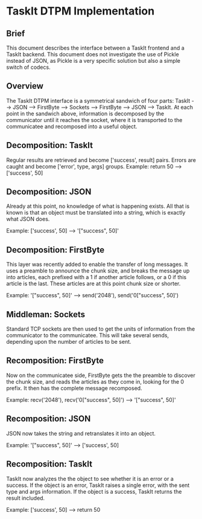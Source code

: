 TaskIt DTPM Implementation
==========================

Brief
-----

This document describes the interface between a TaskIt frontend and a TaskIt 
backend. This document does not investigate the use of Pickle instead of JSON, 
as Pickle is a very specific solution but also a simple switch of codecs.

Overview
--------

The TaskIt DTPM interface is a symmetrical sandwich of four parts: 
TaskIt --> JSON --> FirstByte --> Sockets --> FirstByte --> JSON --> TaskIt. 
At each point in the sandwich above, information is decomposed by the 
communicator until it reaches the socket, where it is transported to the 
communicatee and recomposed into a useful object.

Decomposition: TaskIt
---------------------

Regular results are retrieved and become ['success', result] pairs. Errors are 
caught and become ['error', type, args] groups.
Example: return 50 --> ['success', 50]

Decomposition: JSON
-------------------

Already at this point, no knowledge of what is happening exists. All that is 
known is that an object must be translated into a string, which is exactly what 
JSON does.

Example: ['success', 50] --> '["success", 50]'

Decomposition: FirstByte
------------------------

This layer was recently added to enable the transfer of long messages. It uses 
a preamble to announce the chunk size, and breaks the message up into articles, 
each prefixed with a 1 if another article follows, or a 0 if this article is 
the last. These articles are at this point chunk size or shorter.

Example: '["success", 50]' --> send('2048'), send('0["success", 50]')

Middleman: Sockets
------------------

Standard TCP sockets are then used to get the units of information from the 
communicator to the communicatee. This will take several sends, depending upon 
the number of articles to be sent.

Recomposition: FirstByte
------------------------

Now on the communicatee side, FirstByte gets the the preamble to discover the 
chunk size, and reads the articles as they come in, looking for the 0 prefix. 
It then has the complete message recomposed.

Example: recv('2048'), recv('0["success", 50]') --> '["success", 50]'

Recomposition: JSON
-------------------

JSON now takes the string and retranslates it into an object.

Example: '["success", 50]' --> ['success', 50]

Recomposition: TaskIt
---------------------

TaskIt now analyzes the the object to see whether it is an error or a success. 
If the object is an error, TaskIt raises a single error, with the sent type and 
args information. If the object is a success, TaskIt returns the result 
included.

Example: ['success', 50] --> return 50
